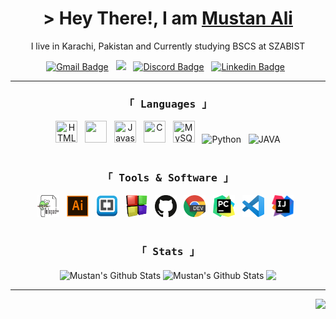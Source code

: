 <h1 align='center'> &gt; Hey There!, I am
<b><a target="_blank" href="https://github.com/mustan-ali">Mustan Ali</a></b> </h1>
<p align='center'>
I live in Karachi, Pakistan and Currently studying BSCS at SZABIST
</p>  

<p align='center'>
<a href="mailto:mmmustanali@gmail.com"><img src="https://img.shields.io/badge/Gmail-EA4335?logo=gmail&logoColor=fff&style=flat-square" alt="Gmail Badge"></a>&nbsp;&nbsp;
<a href="https://steamcommunity.com/id/_haxor"><img src="https://img.shields.io/badge/Steam-000?logo=steam&logoColor=fff&style=flat-square"></a>&nbsp;&nbsp;
<a href="https://discordapp.com/users/510412302525267969"><img src="https://img.shields.io/badge/Discord-5865F2?logo=discord&logoColor=fff&style=flat-square" alt="Discord Badge"></a>&nbsp;&nbsp;
<a href="https://www.linkedin.com/in/mustan-ali/"><img src="https://img.shields.io/badge/LinkedIn-0A66C2?logo=linkedin&logoColor=fff&style=flat-square" alt="Linkedin Badge"></a>&nbsp;&nbsp;
</p>

<hr>

<h3 align="center">
<samp>
「 Languages 」
<br>
</samp>
</h3>
<p align="center"> 
<img src="https://cdn.jsdelivr.net/gh/devicons/devicon/icons/html5/html5-original.svg" title="HTML" height= 35 width=35/>&nbsp;&nbsp;
<img src="https://cdn.jsdelivr.net/gh/devicons/devicon/icons/css3/css3-original.svg" height= 35 width=35/>&nbsp;&nbsp;
<img src="https://cdn.jsdelivr.net/gh/devicons/devicon/icons/javascript/javascript-original.svg" title="Javascript" height= 35 width=35/>&nbsp;&nbsp;
<img src="https://cdn.jsdelivr.net/gh/devicons/devicon/icons/c/c-original.svg" title="C" height= 35 width=35/>&nbsp;&nbsp;
<img src="https://cdn.jsdelivr.net/gh/devicons/devicon/icons/mysql/mysql-original.svg" title="MySQL" height= 35 width=35/>&nbsp;&nbsp;
<img src="https://cdn.jsdelivr.net/gh/devicons/devicon/icons/python/python-original.svg" title="Python" height= 40 width 40/>&nbsp;&nbsp;
<img src="https://cdn.jsdelivr.net/gh/devicons/devicon/icons/java/java-original.svg" title="JAVA" height= 40 width 40/>
<br><br>
</p>



<h3 align="center">
<samp>
「 Tools & Software 」
<br>
</samp>
</h3>
<p align="center">
<img src="https://github.com/mustan-ali/img/blob/main/logo/Notepad%2B%2B.png" title="Notepad++" width="35" height="35"/>&nbsp;&nbsp;
<img src="https://github.com/mustan-ali/img/blob/main/logo/adobeillustrator.png" title="Adobe Illustrator" width="35" height="35"/>&nbsp;&nbsp;
<img src="https://github.com/mustan-ali/img/blob/main/logo/brackets.png" title="Brackets" width="35" height="35"/>&nbsp;&nbsp;
<img src="https://github.com/mustan-ali/img/blob/main/logo/codeblocks.png" title="CodeBlocks" width="35" height="35"/>&nbsp;&nbsp;
<img src="https://github.com/mustan-ali/img/blob/main/logo/github.png" title="Github" width="35" height="35"/>&nbsp;&nbsp;
<img src="https://github.com/mustan-ali/img/blob/main/logo/googledevtool.png" title="Google Developer Tool" width="35" height="35"/>&nbsp;&nbsp;
<img src="https://github.com/mustan-ali/img/blob/main/logo/pycharm.png" title="Pycharm" width="35" height="35"/>&nbsp;&nbsp;
<img src="https://github.com/mustan-ali/img/blob/main/logo/vscode.png" title="Visual Studio Code" width="35" height="35"/>&nbsp;&nbsp;
<img src="https://github.com/mustan-ali/img/blob/main/logo/intellijidea.png" title="IntelliJ IDEA" width="35" height="35"/>&nbsp;&nbsp;
<br><br>
</p>



<h3 align="center">
<samp>
「 Stats</b> 」
<br>
</samp>
</h3>
<div align="center">
<img align="center" src="https://github-readme-streak-stats.herokuapp.com?user=mustan-ali&hide_border=false&date_format=j%20M%5B%20Y%5D" alt="Mustan's Github Stats" width = 375>
<img align="center" src="https://github-readme-stats.vercel.app/api/top-langs/?username=mustan-ali&layout=compact" alt="Mustan's Github Stats" width = 375>
<img align="center" src="https://activity-graph.herokuapp.com/graph?username=mustan-ali&bg_color=ffffff&color=000000&line=949494&point=000000&area=true&hide_border=true"  width = 800>
</div>

<hr>
<p align='right'>
<img src="https://api.visitorbadge.io/api/visitors?path=https%3A%2F%2Fgithub.com%2Fmustan-ali&label=Profile%20Views&countColor=%23697689&style=flat-square" />
</p>
